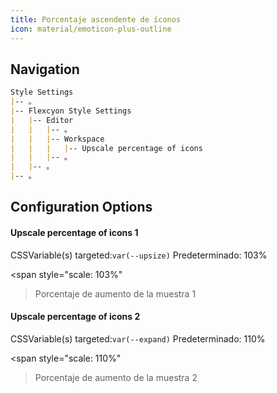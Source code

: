 ```yaml
---
title: Porcentaje ascendente de íconos
icon: material/emoticon-plus-outline
---
```


## Navigation

```md
Style Settings
|-- 。
|-- Flexcyon Style Settings
|   |-- Editor
|   |   |-- 。
|   |   |-- Workspace
|   |   |   |-- Upscale percentage of icons
|   |   |-- 。
|   |-- 。
|-- 。
```

## Configuration Options

#### Upscale percentage of icons 1

CSSVariable(s) targeted:`var(--upsize)`
Predeterminado: 103%

<span style="scale: 103%"
>Porcentaje de aumento de la muestra 1</span>

#### Upscale percentage of icons 2

CSSVariable(s) targeted:`var(--expand)`
Predeterminado: 110%

<span style="scale: 110%"
>Porcentaje de aumento de la muestra 2</span>
